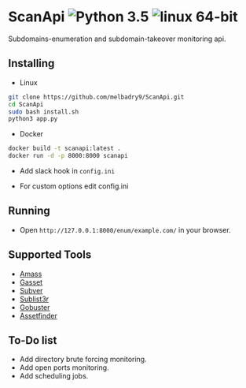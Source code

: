 # ScanApi ![Python 3.5](https://img.shields.io/badge/Python-3.x-blue.svg) ![linux 64-bit](https://img.shields.io/badge/Linux-64bit-blue.svg)

Subdomains-enumeration and subdomain-takeover monitoring api.

## Installing

- Linux

 ```bash
git clone https://github.com/melbadry9/ScanApi.git
cd ScanApi
sudo bash install.sh
python3 app.py
```

- Docker

```bash
docker build -t scanapi:latest .
docker run -d -p 8000:8000 scanapi
```

- Add slack hook in `config.ini`

- For custom options edit config.ini

## Running  

- Open `http://127.0.0.1:8000/enum/example.com/` in your browser.

## Supported Tools

- [Amass](https://github.com/OWASP/Amass)
- [Gasset](https://github.com/melbadry9/gasset)
- [Subver](https://github.com/melbadry9/SubOver)
- [Sublist3r](https://github.com/melbadry9/Sublist3r)
- [Gobuster](https://github.com/OJ/gobuster)
- [Assetfinder](https://github.com/tomnomnom/assetfinder)

## To-Do list

- Add directory brute forcing monitoring.
- Add open ports monitoring.
- Add scheduling jobs.
